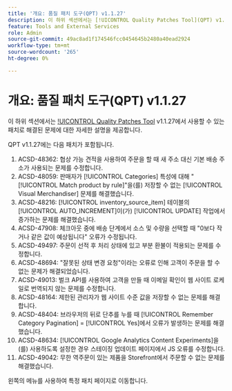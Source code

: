 ```yaml
---
title: '개요: 품질 패치 도구(QPT) v1.1.27'
description: 이 하위 섹션에서는 [!UICONTROL Quality Patches Tool](QPT) v1.1.27에서 사용할 수 있는 패치로 해결된 문제에 대한 자세한 설명을 제공합니다.
feature: Tools and External Services
role: Admin
source-git-commit: 49ac8ad1f174546fcc0454645b2480a40ead2924
workflow-type: tm+mt
source-wordcount: '265'
ht-degree: 0%

---
```


# 개요: 품질 패치 도구(QPT) v1.1.27

이 하위 섹션에서는 [!UICONTROL Quality Patches Tool](QPT) v1.1.27에서 사용할 수 있는 패치로 해결된 문제에 대한 자세한 설명을 제공합니다.

QPT v1.1.27에는 다음 패치가 포함됩니다.

1. ACSD-48362: 협상 가능 견적을 사용하여 주문을 할 때 새 주소 대신 기본 배송 주소가 사용되는 문제를 수정합니다.
1. ACSD-48059: 판매자가 [!UICONTROL Categories] 특성에 대해 &quot;[!UICONTROL Match product by rule]&quot;을(를) 저장할 수 없는 [!UICONTROL Visual Merchandiser] 문제를 해결했습니다.
1. ACSD-48216: [!UICONTROL inventory_source_item] 테이블의 [!UICONTROL AUTO_INCREMENT]이(가) [!UICONTROL UPDATE] 작업에서 증가하는 문제를 해결했습니다.
1. ACSD-47908: 체크아웃 중에 배송 단계에서 소스 및 수량을 선택할 때 &quot;0보다 작거나 같은 값이 예상됩니다&quot; 오류가 수정됩니다.
1. ACSD-49497: 주문이 선적 후 처리 상태에 있고 부분 환불이 적용되는 문제를 수정합니다.
1. ACSD-48694: &quot;잘못된 상태 변경 요청&quot;이라는 오류로 인해 고객이 주문을 할 수 없는 문제가 해결되었습니다.
1. ACSD-49013: 벌크 API를 사용하여 고객을 만들 때 이메일 확인이 웹 사이트 로케일로 번역되지 않는 문제를 수정합니다.
1. ACSD-48164: 제한된 관리자가 웹 사이트 수준 값을 저장할 수 없는 문제를 해결합니다.
1. ACSD-48404: 브라우저의 뒤로 단추를 누를 때 [!UICONTROL Remember Category Pagination] = [!UICONTROL Yes]에서 오류가 발생하는 문제를 해결했습니다.
1. ACSD-48634: [!UICONTROL Google Analytics Content Experiments]을(를) 사용하도록 설정한 경우 스테이징 업데이트 페이지에서 JS 오류를 수정합니다.
1. ACSD-49042: 무한 역주문이 있는 제품을 Storefront에서 주문할 수 없는 문제를 해결했습니다.

왼쪽의 메뉴를 사용하여 특정 패치 페이지로 이동합니다.
